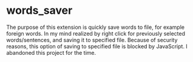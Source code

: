 # words_saver

The purpose of this extension is quickly save words to file, for example foreign words. In my mind realized by right click for previously selected words/sentences, and saving it to specified file. 
Because of security reasons, this option of saving to specified file is blocked by JavaScript. I abandoned this project for the time.
